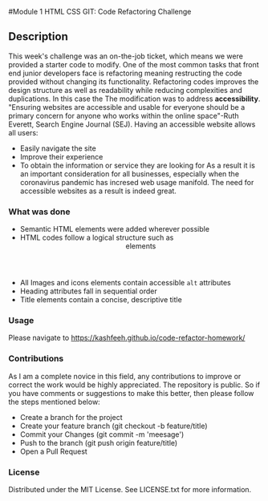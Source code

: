 #Module 1 HTML CSS GIT: Code Refactoring Challenge

## Description

This week's challenge was an on-the-job ticket, which means we were provided a starter code to modify. One of the most common tasks that front end junior developers face
is refactoring meaning restructing the code provided without changing its functionality. Refactoring codes improves the design structure as well as readability while
reducing complexities and duplications. In this case the The modification was to address **accessibility**. 
"Ensuring websites are accessible and usable for everyone should be a primary concern for anyone who works within the online space"-Ruth Everett, Search Engine Journal (SEJ).
Having an accessible website allows all users: 
* Easily navigate the site
* Improve their experience
* To obtain the information or service they are looking for
As a result it is an important consideration for all businesses, especially when the coronavirus pandemic has incresed web usage manifold. The need for accessible 
websites as a result is indeed great. 

### What was done

* Semantic HTML elements were added wherever possible
* HTML codes follow a logical structure such as <header> <body> <footer> elements
* All Images and icons elements contain accessible `alt` attributes
* Heading attributes fall in sequential order
* Title elements contain a concise, descriptive title

###  Usage
Please navigate to  https://kashfeeh.github.io/code-refactor-homework/

### Contributions
As I am a complete novice in this field, any contributions to improve or correct the work would be highly appreciated. The repository is public. So if you have comments 
or suggestions to make this better, then please follow the steps mentioned below:
* Create a branch for the project
* Create your feature branch (git checkout -b feature/title)
* Commit your Changes (git commit -m 'meesage')
* Push to the branch (git push origin feature/title)
* Open a Pull Request

### License
Distributed under the MIT License. See LICENSE.txt for more information.
